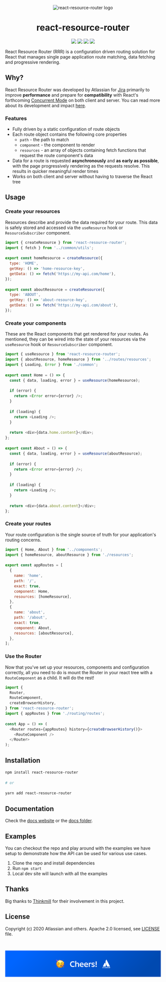 <p align="center">
  <img src="https://user-images.githubusercontent.com/84136/83958672-e99bba00-a8b7-11ea-81c7-0397f23e8a04.png" alt="react-resource-router logo" height="150" />
</p>
<h1 align="center">react-resource-router</h1>
<p align="center">
  <a href="https://www.npmjs.com/package/react-resource-router"><img src="https://img.shields.io/npm/v/react-resource-router.svg"></a>
  <a href="https://bundlephobia.com/result?p=react-resource-router"><img src="https://img.shields.io/bundlephobia/minzip/react-resource-router.svg" /></a>
  <a href="LICENSE"><img src="https://img.shields.io/badge/license-Apache%202.0-blue.svg"></a>
  <a href="CONTRIBUTING.md"><img src="https://img.shields.io/badge/PRs-welcome-brightgreen.svg" /></a>
</p>

React Resource Router (RRR) is a configuration driven routing solution for React that manages single page application route matching, data fetching and progressive rendering.

## Why?

React Resource Router was developed by Atlassian for [Jira](https://www.atlassian.com/software/jira) primarily to improve **performance** and prepare for **compatibility** with React's forthcoming [Concurrent Mode](https://reactjs.org/docs/concurrent-mode-intro.html) on both client and server. You can read more about its development and impact [here](https://www.atlassian.com/engineering/react-resource-router-deep-dive).

### Features

- Fully driven by a static configuration of route objects
- Each route object contains the following core properties
  - `path` - the path to match
  - `component` - the component to render
  - `resources` - an array of objects containing fetch functions that request the route component's data
- Data for a route is requested **asynchronously** and **as early as possible**, with the page progressively rendering as the requests resolve. This results in quicker meaningful render times
- Works on both client and server without having to traverse the React tree

## Usage

### Create your resources

Resources describe and provide the data required for your route. This data is safely stored and accessed via the `useResource` hook or `ResourceSubscriber` component.

```js
import { createResource } from 'react-resource-router';
import { fetch } from '../common/utils';

export const homeResource = createResource({
  type: 'HOME',
  getKey: () => 'home-resource-key',
  getData: () => fetch('https://my-api.com/home'),
});

export const aboutResource = createResource({
  type: 'ABOUT',
  getKey: () => 'about-resource-key',
  getData: () => fetch('https://my-api.com/about'),
});
```

### Create your components

These are the React components that get rendered for your routes. As mentioned, they can be wired into the state of your resources via the `useResource` hook or `ResourceSubscriber` component.

```js
import { useResource } from 'react-resource-router';
import { aboutResource, homeResource } from '../routes/resources';
import { Loading, Error } from './common';

export const Home = () => {
  const { data, loading, error } = useResource(homeResource);

  if (error) {
    return <Error error={error} />;
  }

  if (loading) {
    return <Loading />;
  }

  return <div>{data.home.content}</div>;
};

export const About = () => {
  const { data, loading, error } = useResource(aboutResource);

  if (error) {
    return <Error error={error} />;
  }

  if (loading) {
    return <Loading />;
  }

  return <div>{data.about.content}</div>;
};
```

### Create your routes

Your route configuration is the single source of truth for your application's routing concerns.

```js
import { Home, About } from '../components';
import { homeResource, aboutResource } from './resources';

export const appRoutes = [
  {
    name: 'home',
    path: '/',
    exact: true,
    component: Home,
    resources: [homeResource],
  },
  {
    name: 'about',
    path: '/about',
    exact: true,
    component: About,
    resources: [aboutResource],
  },
];
```

### Use the Router

Now that you've set up your resources, components and configuration correctly, all you need to do is mount the Router in your react tree with a `RouteComponent` as a child. It will do the rest!

```js
import {
  Router,
  RouteComponent,
  createBrowserHistory,
} from 'react-resource-router';
import { appRoutes } from './routing/routes';

const App = () => (
  <Router routes={appRoutes} history={createBrowserHistory()}>
    <RouteComponent />
  </Router>
);
```

## Installation

```bash
npm install react-resource-router

# or

yarn add react-resource-router
```

## Documentation

Check the [docs website](https://atlassian-labs.github.io/react-resource-router/) or the [docs folder](https://github.com/atlassian-labs/react-resource-router/tree/master/docs).

## Examples

You can checkout the repo and play around with the examples we have setup to demonstrate how the API can be used for various use cases.

1. Clone the repo and install dependencies
2. Run `npm start`
3. Local dev site will launch with all the examples



## Thanks

Big thanks to [Thinkmill](https://www.thinkmill.com.au/) for their involvement in this project.

## License

Copyright (c) 2020 Atlassian and others.
Apache 2.0 licensed, see [LICENSE](LICENSE) file.

<br/>

[![With ❤️ from Atlassian](https://raw.githubusercontent.com/atlassian-internal/oss-assets/master/banner-cheers-light.png)](https://www.atlassian.com)
